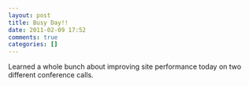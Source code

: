 ```yaml
---
layout: post
title: Busy Day!!
date: 2011-02-09 17:52
comments: true
categories: []
---
```

<div class='posterous_autopost'>Learned a whole bunch about improving site performance today on two different conference calls.</div>
